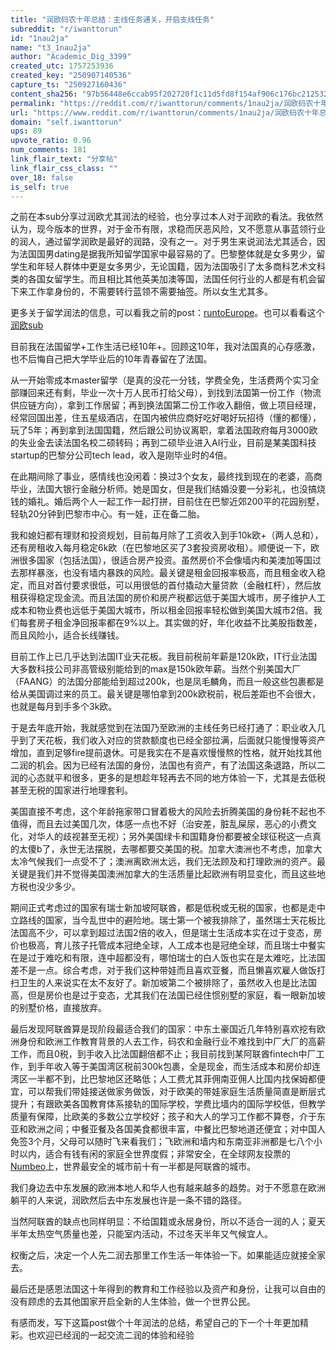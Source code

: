 ```yaml
---
title: "润欧码农十年总结：主线任务通关，开启支线任务"
subreddit: "r/iwanttorun"
id: "1nau2ja"
name: "t3_1nau2ja"
author: "Academic_Dig_3399"
created_utc: 1757253936
created_key: "250907140536"
capture_ts: "250927160436"
content_sha256: "97b56448e6ccab95f202720f1c11d5fd8f154af906c176bc212532127183cd49"
permalink: "https://reddit.com/r/iwanttorun/comments/1nau2ja/润欧码农十年总结主线任务通关开启支线任务/"
url: "https://www.reddit.com/r/iwanttorun/comments/1nau2ja/润欧码农十年总结主线任务通关开启支线任务/"
domain: "self.iwanttorun"
ups: 89
upvote_ratio: 0.96
num_comments: 181
link_flair_text: "分享帖"
link_flair_css_class: ""
over_18: false
is_self: true
---
```


之前在本sub分享过润欧尤其润法的经验，也分享过本人对于润欧的看法。我依然认为，现今版本的世界，对于金币有限，求稳而厌恶风险，又不愿意从事蓝领行业的润人，通过留学润欧是最好的润路，没有之一。对于男生来说润法尤其适合，因为法国国男dating是据我所知留学国家中最容易的了。巴黎整体就是女多男少，留学生和年轻人群体中更是女多男少，无论国籍，因为法国吸引了太多商科艺术文科类的各国女留学生。而且相比其他英美加澳等国，法国任何行业的人都是有机会留下来工作拿身份的，不需要转行蓝领不需要抽签。所以女生尤其多。

更多关于留学润法的信息，可以看我之前的post：[runtoEurope](https://www.reddit.com/r/runtoEurope/)。也可以看看这个[润欧sub](https://www.reddit.com/r/runEuropaAlliance/s/aDUEAxTrmY)

目前我在法国留学+工作生活已经10年+。回顾这10年，我对法国真的心存感激，也不后悔自己把大学毕业后的10年青春留在了法国。

从一开始零成本master留学（是真的没花一分钱，学费全免，生活费两个实习全部赚回来还有剩，毕业一次十万人民币打给父母），到找到法国第一份工作（物流供应链方向），拿到工作居留；再到换法国第二份工作收入翻倍，做上项目经理，经常回国出差，住五星级酒店，在国内被供应商好吃好喝好玩招待（懂的都懂），玩了5年；再到拿到法国国籍，然后跟公司协议离职，拿着法国政府每月3000欧的失业金去读法国名校二硕转码；再到二硕毕业进入AI行业，目前是某美国科技startup的巴黎分公司tech
lead，收入是刚毕业时的4倍。

在此期间除了事业，感情线也没闲着：换过3个女友，最终找到现在的老婆，高商毕业，法国大银行金融分析师。她是国女，但是我们结婚没要一分彩礼，也没搞烧钱的婚礼。婚后两个人一起工作一起打拼，目前住在巴黎近郊200平的花园别墅，轻轨20分钟到巴黎市中心。有一娃，正在备二胎。

我和媳妇都有理财和投资规划，目前每月除了工资收入到手10k欧+（两人总和），还有房租收入每月稳定6k欧（在巴黎地区买了3套投资房收租）。顺便说一下，欧洲很多国家（包括法国），很适合房产投资。虽然房价不会像墙内和美澳加等国过去那样暴涨，也没有墙内暴跌的风险。最关键是租金回报率极高，而且租金收入稳定，而且对首付要求很低，可以用很低的首付撬动大量贷款（金融杠杆），然后放租获得稳定现金流。而且法国的房价和房产税都远低于美国大城市，房子维护人工成本和物业费也远低于美国大城市，所以租金回报率轻松做到美国大城市2倍。我们每套房子租金净回报率都在9%以上。其实做的好，年化收益不比美股指数差，而且风险小，适合长线赚钱。

目前工作上已几乎达到法国IT业天花板。我目前税前年薪是120k欧，IT行业法国大多数科技公司非高管级别能给到的max是150k欧年薪。当然个别美国大厂（FAANG）的法国分部能给到超过200k，也是凤毛麟角，而且一般这些包裹都是给从美国调过来的员工。最关键是哪怕拿到200k欧税前，税后差距也不会很大，也就是每月到手多个3k欧。

于是去年底开始，我就感觉到在法国乃至欧洲的主线任务已经打通了：职业收入几乎到了天花板，我们收入对应的贷款额度也已经全部拉满，后面就只能慢慢等资产增加，直到足够fire提前退休。可是我实在不是喜欢慢慢熬的性格，就开始找其他二润的机会。因为已经有法国的身份，法国也有资产，有了法国这条退路，所以二润的心态就平和很多，更多的是想趁年轻再去不同的地方体验一下，尤其是去低税甚至无税的国家进行地理套利。

美国直接不考虑，这个年龄拖家带口冒着极大的风险去折腾美国的身份耗不起也不值得，而且去过美国几次，体感一点也不好（治安差，脏乱屎尿，恶心的小费文化，对华人的歧视甚至无视）；另外美国绿卡和国籍身份都要被全球征税这一点真的太傻b了，永世无法摆脱，去哪都要交美国的税。加拿大澳洲也不考虑，加拿大太冷气候我们一点受不了；澳洲离欧洲太远，我们无法顾及和打理欧洲的资产。最关键是我们并不觉得美国澳洲加拿大的生活质量比起欧洲有明显变化，而且这些地方税也没少多少。

期间正式考虑过的国家有瑞士新加坡阿联酋，都是低税或无税的国家，也都是走中立路线的国家，当今乱世中的避险地。瑞士第一个被我排除了，虽然瑞士天花板比法国高不少，可以拿到超过法国2倍的收入，但是瑞士生活成本实在过于变态，房价也极高，育儿孩子托管成本冠绝全球，人工成本也是冠绝全球，而且瑞士中餐实在是过于难吃和有限，连中超都没有，哪怕瑞士的白人饭也实在是太难吃，比法国差不是一点。综合考虑，对于我们这种带娃而且喜欢亚餐，而且懒喜欢雇人做饭打扫卫生的人来说实在太不友好了。新加坡第二个被排除了，虽然收入也是比法国高，但是房价也是过于变态，尤其我们在法国已经住惯别墅的家庭，看一眼新加坡的别墅价格，直接放弃。

最后发现阿联酋算是现阶段最适合我们的国家：中东土豪国近几年特别喜欢挖有欧洲身份和欧洲工作教育背景的人去工作，码农和金融行业不难找到中厂大厂的高薪工作，而且0税，到手收入比法国翻倍都不止；我目前找到某阿联酋fintech中厂工作，到手年收入等于美国湾区税前300k包裹，全是现金，而生活成本和房价却连湾区一半都不到，比巴黎地区还略低；人工费尤其菲佣南亚佣人比国内找保姆都便宜，可以帮我们带娃接送做家务做饭，对于欧美的带娃家庭生活质量简直是断层式提升；有跟欧美各国教育体系接轨的国际学校，学费比墙内的国际学校低，但教学质量有保障，比欧美的多数公立学校好；孩子和大人的学习工作都不算卷，介于东亚和欧洲之间；中餐亚餐及各国美食都很丰富，中餐比巴黎地道还便宜；对中国人免签3个月，父母可以随时飞来看我们；飞欧洲和墙内和东南亚非洲都是七八个小时以内，适合有钱有闲的家庭全世界度假；非常安全，在全球网友投票的[Numbeo](https://www.numbeo.com/crime/rankings_current.jsp?displayColumn=1)上，世界最安全的城市前十有一半都是阿联酋的城市。

我们身边去中东发展的欧洲本地人和华人也有越来越多的趋势。对于不愿意在欧洲躺平的人来说，润欧然后去中东发展也许是一条不错的路径。

当然阿联酋的缺点也同样明显：不给国籍或永居身份，所以不适合一润的人；夏天半年太热空气质量也差，只能室内活动，不过冬天半年又气候宜人。

权衡之后，决定一个人先二润去那里工作生活一年体验一下。如果能适应就接全家去。

最后还是感恩法国这十年得到的教育和工作经验以及资产和身份，让我可以自由的没有顾虑的去其他国家开启全新的人生体验，做一个世界公民。

有感而发，写下这篇post做个十年润法的总结，希望自己的下一个十年更加精彩。也欢迎已经润的一起交流二润的体验和经验
